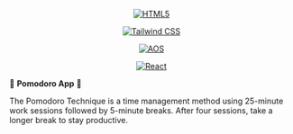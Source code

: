 <div align="center">
  
[![HTML5](https://img.shields.io/badge/HTML5-E34F26?style=for-the-badge&logo=html5&logoColor=white)](https://developer.mozilla.org/en-US/docs/Web/HTML) 

[![Tailwind CSS](https://img.shields.io/badge/Tailwind_CSS-06B6D4?style=for-the-badge&logo=tailwindcss&logoColor=white)](https://tailwindcss.com/)  

[![AOS](https://img.shields.io/badge/AOS-29ABE2?style=for-the-badge&logo=aos&logoColor=white)](https://michalsnik.github.io/aos/)  

[![React](https://img.shields.io/badge/React-61DAFB?style=for-the-badge&logo=react&logoColor=black)](https://reactjs.org/)  

</div>

🍅 **Pomodoro App** 🍅  
<p>The Pomodoro Technique is a time management method using 25-minute work sessions followed by 5-minute breaks. After four sessions, take a longer break to stay productive.</p>




